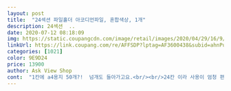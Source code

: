 ```yaml
---
layout: post 
title:  "24섹션 파일홀더 아코디언파일, 혼합색상, 1개" 
description: 24섹션  ..
date: 2020-07-12 08:18:09 
img: https://static.coupangcdn.com/image/retail/images/2020/04/29/16/9/23f437ef-67be-438d-872a-bea1d9404de5.jpg 
linkUrl: https://link.coupang.com/re/AFFSDP?lptag=AF3600438&subid=ahnPublicAsk&pageKey=1548651357&itemId=2650590776&vendorItemId=70641415952&traceid=V0-113-db9f4549a018337e 
categories: [1021] 
color: 9E9D24 
price: 13900 
author: Ask View Shop 
cont:  "1칸에 a4용지 50개?!  넘개도 들아가고요.<br/><br/>24칸 이라 사용이 엄청 편합니다.<br/> 인덱스 스티커도 있네요 ^^  ㅎㅎ 회사 서류정리용도로 쓰고있으며 종류별로 분류해서 잘 활용할수 있어서 굿 입니다 ^^  굿 아이디어 상품임을 인증합니다 ^^<br/>많이 파세요<br/>분리가되어 찾기도 편해요  강추입니다.<br/><br/>사진 그대로 색상 예쁘고 튼튼한거 같아요.<br/> 바로 정리해봤는데 너무 좋습니다.<br/> 좋은제품 감사합니다.<br/><br/>착한가격에 잘 샀슫니다.<br/><br/>" 
---
```

